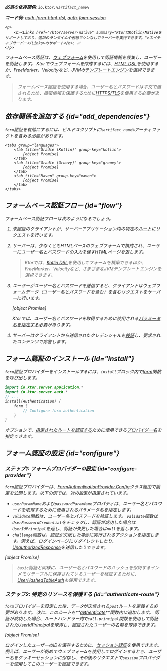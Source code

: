 [//]: # (title: Ktorサーバーでのフォームベース認証)

<show-structure for="chapter" depth="2"/>

<var name="artifact_name" value="ktor-server-auth"/>

<tldr>
<p>
<b>必須の依存関係</b>: <code>io.ktor:%artifact_name%</code>
</p>
<p>
<b>コード例</b>:
<a href="https://github.com/ktorio/ktor-documentation/tree/%ktor_version%/codeSnippets/snippets/auth-form-html-dsl">auth-form-html-dsl</a>,
<a href="https://github.com/ktorio/ktor-documentation/tree/%ktor_version%/codeSnippets/snippets/auth-form-session">auth-form-session</a>
</p>

    <p>
        <b><Links href="/ktor/server-native" summary="KtorはKotlin/Nativeをサポートしており、追加のランタイムや仮想マシンなしでサーバーを実行できます。">ネイティブサーバー</Links>のサポート</b>: ✅
    </p>
    
</tldr>

フォームベース認証は、[ウェブフォーム](https://developer.mozilla.org/en-US/docs/Learn/Forms)を使用して認証情報を収集し、ユーザーを認証します。
Ktorでウェブフォームを作成するには、[HTML DSL](server-html-dsl.md#html_response)を使用するか、FreeMarker、Velocityなど、JVMの[テンプレートエンジン](server-templating.md)を選択できます。

> フォームベース認証を使用する場合、ユーザー名とパスワードは平文で渡されるため、機密情報を保護するために[HTTPS/TLS](server-ssl.md)を使用する必要があります。

## 依存関係を追加する {id="add_dependencies"}
`form`認証を有効にするには、ビルドスクリプトに`%artifact_name%`アーティファクトを含める必要があります。

    <tabs group="languages">
        <tab title="Gradle (Kotlin)" group-key="kotlin">
            [object Promise]
        </tab>
        <tab title="Gradle (Groovy)" group-key="groovy">
            [object Promise]
        </tab>
        <tab title="Maven" group-key="maven">
            [object Promise]
        </tab>
    </tabs>
    

## フォームベース認証フロー {id="flow"}

フォームベース認証フローは次のようになるでしょう。

1. 未認証のクライアントが、サーバーアプリケーション内の特定の[ルート](server-routing.md)にリクエストを行います。
2. サーバーは、少なくともHTMLベースのウェブフォームで構成され、ユーザーにユーザー名とパスワードの入力を促すHTMLページを返します。 
   > Ktorでは、[Kotlin DSL](server-html-dsl.md)を使用してフォームを構築できるほか、FreeMarker、Velocityなど、さまざまなJVMテンプレートエンジンを選択できます。
3. ユーザーがユーザー名とパスワードを送信すると、クライアントはウェブフォームデータ（ユーザー名とパスワードを含む）を含むリクエストをサーバーに行います。
   
   [object Promise]
   
   Ktorでは、ユーザー名とパスワードを取得するために使用される[パラメータ名を指定する](#configure-provider)必要があります。

4. サーバーはクライアントから送信されたクレデンシャルを[検証](#configure-provider)し、要求されたコンテンツで応答します。

## フォーム認証のインストール {id="install"}
`form`認証プロバイダーをインストールするには、`install`ブロック内で[form](https://api.ktor.io/ktor-server/ktor-server-plugins/ktor-server-auth/io.ktor.server.auth/form.html)関数を呼び出します。

```kotlin
import io.ktor.server.application.*
import io.ktor.server.auth.*
// ...
install(Authentication) {
    form {
        // Configure form authentication
    }
}
```

オプションで、[指定されたルートを認証する](#authenticate-route)ために使用できる[プロバイダー名](server-auth.md#provider-name)を指定できます。

## フォーム認証の設定 {id="configure"}

### ステップ1: フォームプロバイダーの設定 {id="configure-provider"}
`form`認証プロバイダーは、[FormAuthenticationProvider.Config](https://api.ktor.io/ktor-server/ktor-server-plugins/ktor-server-auth/io.ktor.server.auth/-form-authentication-provider/-config/index.html)クラス経由で設定を公開します。以下の例では、次の設定が指定されています。
*   `userParamName`および`passwordParamName`プロパティは、ユーザー名とパスワードを取得するために使用されるパラメータ名を指定します。
*   `validate`関数は、ユーザー名とパスワードを検証します。
    `validate`関数は`UserPasswordCredential`をチェックし、認証が成功した場合は`UserIdPrincipal`を返し、認証が失敗した場合は`null`を返します。
*   `challenge`関数は、認証が失敗した場合に実行されるアクションを指定します。例えば、ログインページにリダイレクトしたり、[UnauthorizedResponse](https://api.ktor.io/ktor-server/ktor-server-plugins/ktor-server-auth/io.ktor.server.auth/-unauthorized-response/index.html)を送信したりできます。

[object Promise]

> `basic`認証と同様に、ユーザー名とパスワードのハッシュを保持するインメモリテーブルに保存されているユーザーを検証するために、[UserHashedTableAuth](server-basic-auth.md#validate-user-hash)も使用できます。

### ステップ2: 特定のリソースを保護する {id="authenticate-route"}

`form`プロバイダーを設定した後、データが送信される`post`ルートを定義する必要があります。
次に、このルートを**[authenticate](server-auth.md#authenticate-route)**関数内に追加します。
認証が成功した場合、ルートハンドラー内で`call.principal`関数を使用して認証された[UserIdPrincipal](https://api.ktor.io/ktor-server/ktor-server-plugins/ktor-server-auth/io.ktor.server.auth/-user-id-principal/index.html)を取得し、認証されたユーザーの名前を取得できます。

[object Promise]

ログインしたユーザーのIDを保存するために、[セッション認証](server-session-auth.md)を使用できます。
例えば、ユーザーが初めてウェブフォームを使用してログインするとき、ユーザー名をクッキーセッションに保存し、その後のリクエストで`session`プロバイダーを使用してこのユーザーを認証できます。